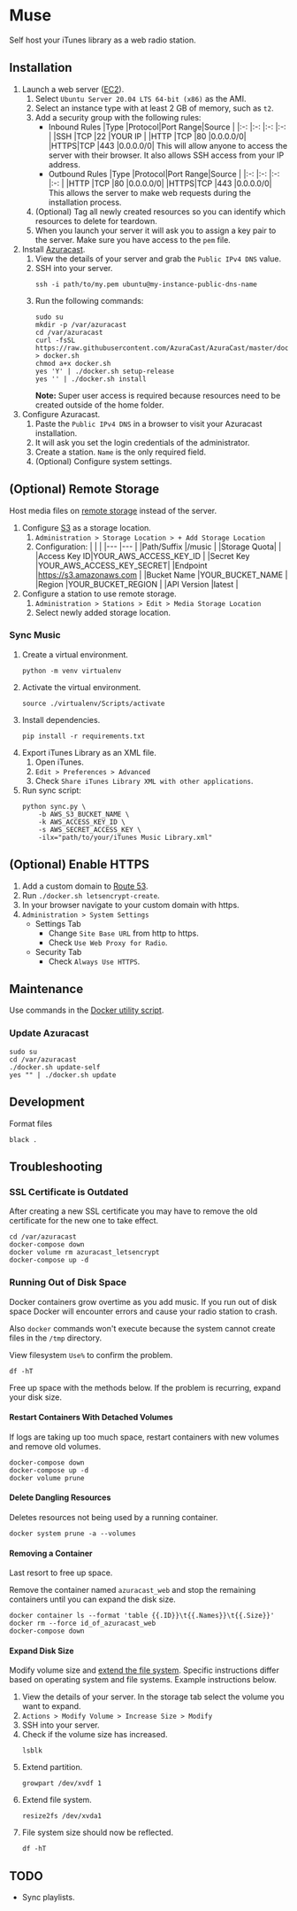 # Muse

Self host your iTunes library as a web radio station.

## Installation

1. Launch a web server ([EC2](https://console.aws.amazon.com/ec2)).
    1. Select `Ubuntu Server 20.04 LTS 64-bit (x86)` as the AMI.
    2. Select an instance type with at least 2 GB of memory, such as `t2`.
    3. Add a security group with the following rules:
        - Inbound Rules
            |Type |Protocol|Port Range|Source   |
            |:-:  |:-:     |:-:       |:-:      |
            |SSH  |TCP     |22        |YOUR IP  |
            |HTTP |TCP     |80        |0.0.0.0/0|
            |HTTPS|TCP     |443       |0.0.0.0/0|
            This will allow anyone to access the server with their browser. It also allows SSH access from your IP address.
        - Outbound Rules
            |Type |Protocol|Port Range|Source   |
            |:-:  |:-:     |:-:       |:-:      |
            |HTTP |TCP     |80        |0.0.0.0/0|
            |HTTPS|TCP     |443       |0.0.0.0/0|
            This allows the server to make web requests during the installation process.
    4. (Optional) Tag all newly created resources so you can identify which resources to delete for teardown.
    5. When you launch your server it will ask you to assign a key pair to the server. Make sure you have access to the `pem` file.
2. Install [Azuracast](https://www.azuracast.com/install/docker.html).
    1. View the details of your server and grab the `Public IPv4 DNS` value.
    2. SSH into your server.
        ```
        ssh -i path/to/my.pem ubuntu@my-instance-public-dns-name
        ```
    3. Run the following commands:
        ```
        sudo su
        mkdir -p /var/azuracast
        cd /var/azuracast
        curl -fsSL https://raw.githubusercontent.com/AzuraCast/AzuraCast/master/docker.sh > docker.sh
        chmod a+x docker.sh
        yes 'Y' | ./docker.sh setup-release
        yes '' | ./docker.sh install
        ```
        **Note:** Super user access is required because resources need to be created outside of the home folder.
3. Configure Azuracast.
    1. Paste the `Public IPv4 DNS` in a browser to visit your Azuracast installation.
    2. It will ask you set the login credentials of the administrator.
    3. Create a station. `Name` is the only required field.
    4. (Optional) Configure system settings.

## (Optional) Remote Storage

Host media files on [remote storage](https://www.azuracast.com/extending/s3-configuration.html) instead of the server.

1. Configure [S3](https://s3.console.aws.amazon.com/s3) as a storage location.
    1. `Administration > Storage Location > + Add Storage Location`
    2. Configuration:
        |             |                          |
        |---          |---                       |
        |Path/Suffix  |/music                    |
        |Storage Quota|                          |
        |Access Key ID|YOUR_AWS_ACCESS_KEY_ID    |
        |Secret Key   |YOUR_AWS_ACCESS_KEY_SECRET|
        |Endpoint     |https://s3.amazonaws.com  |
        |Bucket Name  |YOUR_BUCKET_NAME          |
        |Region       |YOUR_BUCKET_REGION        |
        |API Version  |latest                    |
2. Configure a station to use remote storage.
    1. `Administration > Stations > Edit > Media Storage Location`
    2. Select newly added storage location.

### Sync Music

1. Create a virtual environment.
    ```
    python -m venv virtualenv
    ```
2. Activate the virtual environment.
    ```
    source ./virtualenv/Scripts/activate
    ```
3. Install dependencies.
    ```
    pip install -r requirements.txt
    ```
4. Export iTunes Library as an XML file.
    1. Open iTunes.
    2. `Edit > Preferences > Advanced`
    3. Check `Share iTunes Library XML with other applications`.
5. Run sync script:
    ```
    python sync.py \
        -b AWS_S3_BUCKET_NAME \
        -k AWS_ACCESS_KEY_ID \
        -s AWS_SECRET_ACCESS_KEY \
        -ilx="path/to/your/iTunes Music Library.xml"
    ```

## (Optional) Enable HTTPS

1. Add a custom domain to [Route 53](https://console.aws.amazon.com/route53).
2. Run `./docker.sh letsencrypt-create`.
3. In your browser navigate to your custom domain with https.
3. `Administration > System Settings`
    - Settings Tab
        - Change `Site Base URL` from http to https.
        - Check `Use Web Proxy for Radio`.
    - Security Tab
        - Check `Always Use HTTPS`.

## Maintenance

Use commands in the [Docker utility script](https://www.azuracast.com/developers/docker-sh.html).

### Update Azuracast

```
sudo su
cd /var/azuracast
./docker.sh update-self
yes "" | ./docker.sh update
```

## Development

Format files
```
black .
```

## Troubleshooting

### SSL Certificate is Outdated

After creating a new SSL certificate you may have to remove the old certificate for the new one to take effect.

```
cd /var/azuracast
docker-compose down
docker volume rm azuracast_letsencrypt
docker-compose up -d
```

### Running Out of Disk Space

Docker containers grow overtime as you add music. If you run out of disk space Docker will encounter errors and cause your radio station to crash.

Also `docker` commands won't execute because the system cannot create files in the `/tmp` directory.

View filesystem `Use%` to confirm the problem.

```
df -hT
```

Free up space with the methods below. If the problem is recurring, expand your disk size.

#### Restart Containers With Detached Volumes

If logs are taking up too much space, restart containers with new volumes and remove old volumes.

```
docker-compose down
docker-compose up -d
docker volume prune
```

#### Delete Dangling Resources

Deletes resources not being used by a running container.

```
docker system prune -a --volumes
```

#### Removing a Container

Last resort to free up space.

Remove the container named `azuracast_web` and stop the remaining containers until you can expand the disk size.

```
docker container ls --format 'table {{.ID}}\t{{.Names}}\t{{.Size}}'
docker rm --force id_of_azuracast_web
docker-compose down
```

#### Expand Disk Size

Modify volume size and [extend the file system](https://docs.aws.amazon.com/AWSEC2/latest/UserGuide/recognize-expanded-volume-linux.html#extend-file-system). Specific instructions differ based on operating system and file systems. Example instructions below.

1. View the details of your server. In the storage tab select the volume you want to expand.
2. `Actions > Modify Volume > Increase Size > Modify`
3. SSH into your server.
4. Check if the volume size has increased.
    ```
    lsblk
    ```
5. Extend partition.
    ```
    growpart /dev/xvdf 1
    ```
6. Extend file system.
    ```
    resize2fs /dev/xvda1
    ```
7. File system size should now be reflected.
    ```
    df -hT
    ```

## TODO

- Sync playlists.
